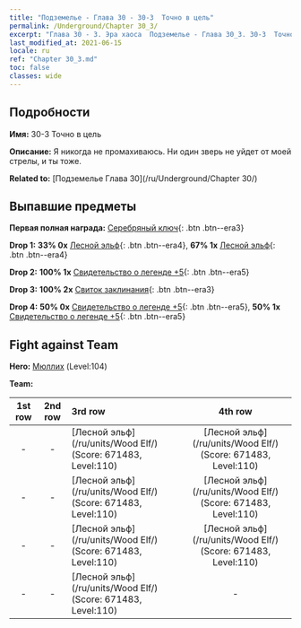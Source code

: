 ```yaml
---
title: "Подземелье - Глава 30 - 30-3  Точно в цель"
permalink: /Underground/Chapter 30_3/
excerpt: "Глава 30 - 3. Эра хаоса  Подземелье - Глава 30_3. 30-3  Точно в цель"
last_modified_at: 2021-06-15
locale: ru
ref: "Chapter 30_3.md"
toc: false
classes: wide
---
```


## Подробности

 **Имя:** 30-3  Точно в цель

 **Описание:**       Я никогда не промахиваюсь. Ни один зверь не уйдет от моей стрелы, и ты тоже.

 **Related to:** [Подземелье Глава 30](/ru/Underground/Chapter 30/)

## Выпавшие предметы

 **Первая полная награда:** [Серебряный ключ](/ItemsRU/con_693/){: .btn .btn--era3}

 **Drop 1:** **33% 0x** [Лесной эльф](/ItemsRU/unt_201/){: .btn .btn--era4}, **67% 1x** [Лесной эльф](/ItemsRU/unt_201/){: .btn .btn--era4}

 **Drop 2:** **100% 1x** [Свидетельство о легенде +5](/ItemsRU/mat_102/){: .btn .btn--era5}

 **Drop 3:** **100% 2x** [Свиток заклинания](/ItemsRU/con_694/){: .btn .btn--era3}

 **Drop 4:** **50% 0x** [Свидетельство о легенде +5](/ItemsRU/mat_102/){: .btn .btn--era5}, **50% 1x** [Свидетельство о легенде +5](/ItemsRU/mat_102/){: .btn .btn--era5}


## Fight against Team
 **Hero:** [Мюллих](/ru/heroes/Mullich/) (Level:104)

 **Team:**


  | 1st row | 2nd row | 3rd row | 4th row |
  |:----:|:----:|:----|:----:|
  | - | - | [Лесной эльф](/ru/units/Wood Elf/) (Score: 671483, Level:110)  | [Лесной эльф](/ru/units/Wood Elf/) (Score: 671483, Level:110)  |
  | - | - | [Лесной эльф](/ru/units/Wood Elf/) (Score: 671483, Level:110)  | [Лесной эльф](/ru/units/Wood Elf/) (Score: 671483, Level:110)  |
  | - | - | [Лесной эльф](/ru/units/Wood Elf/) (Score: 671483, Level:110)  | [Лесной эльф](/ru/units/Wood Elf/) (Score: 671483, Level:110)  |
  | - | - | [Лесной эльф](/ru/units/Wood Elf/) (Score: 671483, Level:110)  | - |


